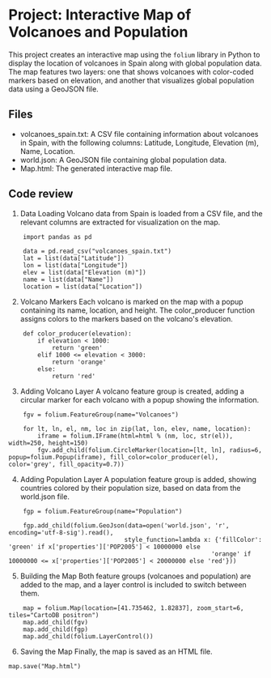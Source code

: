 # Project: Interactive Map of Volcanoes and Population

This project creates an interactive map using the `folium` library in Python to display the location of volcanoes in Spain along with global population data. The map features two layers: one that shows volcanoes with color-coded markers based on elevation, and another that visualizes global population data using a GeoJSON file.

## Files

- volcanoes_spain.txt: A CSV file containing information about volcanoes in Spain, with the following columns: Latitude, Longitude, Elevation (m), Name, Location.
- world.json: A GeoJSON file containing global population data.
- Map.html: The generated interactive map file.

## Code review

1. Data Loading
Volcano data from Spain is loaded from a CSV file, and the relevant columns are extracted for visualization on the map.

```
    import pandas as pd

    data = pd.read_csv("volcanoes_spain.txt")
    lat = list(data["Latitude"])
    lon = list(data["Longitude"])
    elev = list(data["Elevation (m)"])
    name = list(data["Name"])
    location = list(data["Location"])
```

2. Volcano Markers
Each volcano is marked on the map with a popup containing its name, location, and height. The color_producer function assigns colors to the markers based on the volcano's elevation.

```
    def color_producer(elevation):
        if elevation < 1000:
            return 'green'
        elif 1000 <= elevation < 3000:
            return 'orange'
        else:
            return 'red'
```
3. Adding Volcano Layer
A volcano feature group is created, adding a circular marker for each volcano with a popup showing the information.

```
    fgv = folium.FeatureGroup(name="Volcanoes")

    for lt, ln, el, nm, loc in zip(lat, lon, elev, name, location):
        iframe = folium.IFrame(html=html % (nm, loc, str(el)), width=250, height=150)
        fgv.add_child(folium.CircleMarker(location=[lt, ln], radius=6, popup=folium.Popup(iframe), fill_color=color_producer(el), color='grey', fill_opacity=0.7))
```
4. Adding Population Layer
A population feature group is added, showing countries colored by their population size, based on data from the world.json file.

```
    fgp = folium.FeatureGroup(name="Population")

    fgp.add_child(folium.GeoJson(data=open('world.json', 'r', encoding='utf-8-sig').read(),
                                style_function=lambda x: {'fillColor': 'green' if x['properties']['POP2005'] < 10000000 else
                                                        'orange' if 10000000 <= x['properties']['POP2005'] < 20000000 else 'red'}))
```
5. Building the Map
Both feature groups (volcanoes and population) are added to the map, and a layer control is included to switch between them.

```
    map = folium.Map(location=[41.735462, 1.82837], zoom_start=6, tiles="CartoDB positron")
    map.add_child(fgv)
    map.add_child(fgp)
    map.add_child(folium.LayerControl())
```
6. Saving the Map
Finally, the map is saved as an HTML file.
```
map.save("Map.html")
```